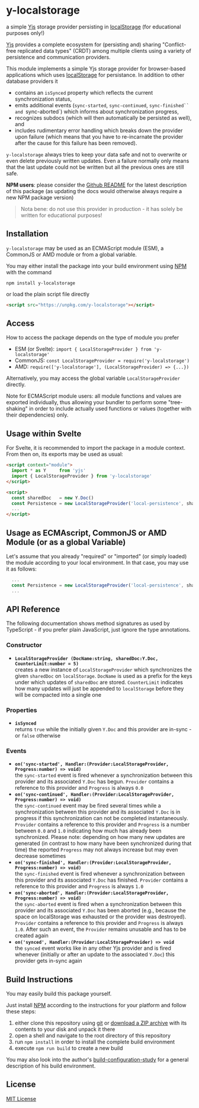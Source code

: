 # y-localstorage #

a simple [Yjs](https://docs.yjs.dev/) storage provider persisting in [localStorage](https://developer.mozilla.org/en-US/docs/Web/API/Window/localStorage) (for educational purposes only!)

[Yjs](https://github.com/yjs/yjs) provides a complete ecosystem for (persisting and) sharing "Conflict-free replicated data types" (CRDT) among multiple clients using a variety of persistence and communication providers. 

This module implements a simple Yjs storage provider for browser-based applications which uses [localStorage](https://developer.mozilla.org/en-US/docs/Web/API/Window/localStorage) for persistance. In addition to other database providers it

* contains an `isSynced` property which reflects the current synchronization status,
* emits additional events (`sync-started`, `sync-continued`, `sync-finished`` and `sync-aborted`) which informs about synchronization progress,
* recognizes subdocs (which will then automatically be persisted as well), and
* includes rudimentary error handling which breaks down the provider upon failure (which means that you have to re-incarnate the provider after the cause for this failure has been removed).

`y-localstorage` always tries to keep your data safe and not to overwrite or even delete previously written updates. Even a failure normally only means that the last update could not be written but all the previous ones are still safe.

**NPM users**: please consider the [Github README](https://github.com/rozek/y-localstorage/blob/main/README.md) for the latest description of this package (as updating the docs would otherwise always require a new NPM package version)

> Nota bene: do not use this provider in production - it has solely be written for educational purposes!

## Installation ##

`y-localstorage` may be used as an ECMAScript module (ESM), a CommonJS or AMD module or from a global variable.

You may either install the package into your build environment using [NPM](https://docs.npmjs.com/) with the command

```
npm install y-localstorage
```

or load the plain script file directly

```html
<script src="https://unpkg.com/y-localstorage"></script>
```

## Access ##

How to access the package depends on the type of module you prefer

* ESM (or Svelte): `import { LocalStorageProvider } from 'y-localstorage'`
* CommonJS: `const LocalStorageProvider = require('y-localstorage')`
* AMD: `require(['y-localstorage'], (LocalStorageProvider) => {...})`

Alternatively, you may access the global variable `LocalStorageProvider` directly.

Note for ECMAScript module users: all module functions and values are exported individually, thus allowing your bundler to perform some "tree-shaking" in order to include actually used functions or values (together with their dependencies) only.

## Usage within Svelte ##

For Svelte, it is recommended to import the package in a module context. From then on, its exports may be used as usual:

```html
<script context="module">
  import * as Y     from 'yjs'
  import { LocalStorageProvider } from 'y-localstorage'
</script>

<script>
  const sharedDoc   = new Y.Doc()
  const Persistence = new LocalStorageProvider('local-persistence', sharedDoc)
  ...
</script>
```

## Usage as ECMAscript, CommonJS or AMD Module (or as a global Variable) ##

Let's assume that you already "required" or "imported" (or simply loaded) the module according to your local environment. In that case, you may use it as follows:

```javascript
  ...
  const Persistence = new LocalStorageProvider('local-persistence', sharedDoc)
  ...
```

## API Reference ##

The following documentation shows method signatures as used by TypeScript - if you prefer plain JavaScript, just ignore the type annotations.

### Constructor ###

* **`LocalStorageProvider (DocName:string, sharedDoc:Y.Doc, CounterLimit:number = 5)`**<br>creates a new instance of `LocalStorageProvider` which synchronizes the given `sharedDoc` on `localStorage`. `DocName` is used as a prefix for the keys under which updates of `sharedDoc` are stored. `CounterLimit` indicates how many updates will just be appended to `localStorage` before they will be compacted into a single one

### Properties ###

* **`isSynced`**<br>returns `true` while the initially given `Y.Doc` and this provider are in-sync - or `false` otherwise

### Events ###

* **`on('sync-started', Handler:(Provider:LocalStorageProvider, Progress:number) => void)`**<br>the `sync-started` event is fired whenever a synchronization between this provider and its associated `Y.Doc` has begun. `Provider` contains a reference to this provider and `Progress` is always `0.0`
* **`on('sync-continued', Handler:(Provider:LocalStorageProvider, Progress:number) => void)`**<br>the `sync-continued` event may be fired several times while a synchronization between this provider and its associated `Y.Doc` is in progress if this synchronization can not be completed instantaneously. `Provider` contains a reference to this provider and `Progress` is a number between `0.0` and `1.0` indicating how much has already been synchronized. Please note: depending on how many new updates are generated (in contrast to how many have been synchronized during that time) the reported `Progress` may not always increase but may even decrease sometimes
* **`on('sync-finished', Handler:(Provider:LocalStorageProvider, Progress:number) => void)`**<br>the `sync-finished` event is fired whenever a synchronization between this provider and its associated `Y.Doc` has finished. `Provider` contains a reference to this provider and `Progress` is always `1.0`
* **`on('sync-aborted', Handler:(Provider:LocalStorageProvider, Progress:number) => void)`**<br>the `sync-aborted` event is fired when a synchronization between this provider and its associated `Y.Doc` has been aborted (e.g., because the space on localStorage was exhausted or the provider was destroyed). `Provider` contains a reference to this provider and `Progress` is always `1.0`. After such an event, the `Provider` remains unusable and has to be created again
* **`on('synced', Handler:(Provider:LocalStorageProvider) => void`**<br>the `synced` event works like in any other Yjs provider and is fired whenever (initially or after an update to the associated `Y.Doc`) this provider gets in-sync again

## Build Instructions ##

You may easily build this package yourself.

Just install [NPM](https://docs.npmjs.com/) according to the instructions for your platform and follow these steps:

1. either clone this repository using [git](https://git-scm.com/) or [download a ZIP archive](https://github.com/rozek/y-localstorage/archive/refs/heads/main.zip) with its contents to your disk and unpack it there 
2. open a shell and navigate to the root directory of this repository
3. run `npm install` in order to install the complete build environment
4. execute `npm run build` to create a new build

You may also look into the author's [build-configuration-study](https://github.com/rozek/build-configuration-study) for a general description of his build environment.

## License ##

[MIT License](LICENSE.md)
